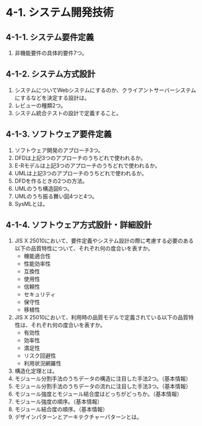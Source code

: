 # 4-1. システム開発技術

## 4-1-1. システム要件定義

1. 非機能要件の具体的要件7つ。

## 4-1-2. システム方式設計

1. システムについてWebシステムにするのか、クライアントサーバーシステムにするなどを決定する設計は。
2. レビューの種類2つ。
3. システム統合テストの設計で定義すること。

## 4-1-3. ソフトウェア要件定義

1. ソフトウェア開発のアプローチ3つ。
2. DFDは上記3つのアプローチのうちどれで使われるか。
3. E-Rモデルは上記3つのアプローチのうちどれで使われるか。
4. UMLは上記3つのアプローチのうちどれで使われるか。
5. DFDを作るときの2つの方法。
6. UMLのうち構造図6つ。
7. UMLのうち振る舞い図4つと4つ。
8. SysMLとは。

## 4-1-4. ソフトウェア方式設計・詳細設計

1. JIS X 25010において、要件定義やシステム設計の際に考慮する必要のある以下の品質特性について、それぞれ何の度合いを表すか。
   * 機能適合性
   * 性能効率性
   * 互換性
   * 使用性
   * 信頼性
   * セキュリティ
   * 保守性
   * 移植性
2. JIS X 25010において、利用時の品質モデルで定義されている以下の品質特性は、それぞれ何の度合いを表すか。
   * 有効性
   * 効率性
   * 満足性
   * リスク回避性
   * 利用状況網羅性
3. 構造化定理とは。
4. モジュール分割手法のうちデータの構造に注目した手法2つ。（基本情報）
5. モジュール分割手法のうちデータの流れに注目した手法3つ。（基本情報）
6. モジュール強度とモジュール結合度はどっちがどっちか。（基本情報）
7. モジュール強度の順序。（基本情報）
8. モジュール結合度の順序。（基本情報）
9. デザインパターンとアーキテクチャーパターンとは。
